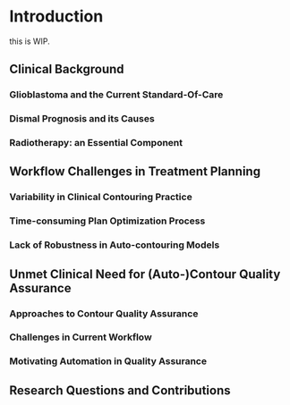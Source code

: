 # Introduction

this is WIP.

## Clinical Background

### Glioblastoma and the Current Standard-Of-Care

### Dismal Prognosis and its Causes

### Radiotherapy: an Essential Component

## Workflow Challenges in Treatment Planning

### Variability in Clinical Contouring Practice

### Time-consuming Plan Optimization Process

### Lack of Robustness in Auto-contouring Models

## Unmet Clinical Need for (Auto-)Contour Quality Assurance

### Approaches to Contour Quality Assurance

### Challenges in Current Workflow

### Motivating Automation in Quality Assurance

## Research Questions and Contributions